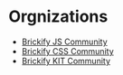 # Orgnizations

* [Brickify JS Community](https://github.com/brickifyjs)
* [Brickify CSS Community](https://github.com/brickifycss)
* [Brickify KIT Community](https://github.com/brickifykit)

